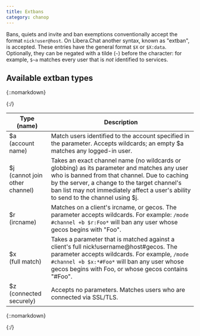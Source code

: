 ```yaml
---
title: Extbans
category: chanop
---
```


Bans, quiets and invite and ban exemptions conventionally accept the format
`nick!user@host`. On Libera.Chat another syntax, known as "extban", is
accepted. These entries have the general format `$X` or `$X:data`. Optionally,
they can be negated with a tilde (`~`) before the character: for example,
`$~a` matches every user that is *not* identified to services.


## Available extban types

{::nomarkdown}<div class="table">{:/}

| Type (name) | Description |
| ----------- | ----------- |
| $a<br>(account name) | Match users identified to the account specified in the parameter. Accepts wildcards; an empty $a matches any logged-in user. |
| $j<br>(cannot join other channel) | Takes an exact channel name (no wildcards or globbing) as its parameter and matches any user who is banned from that channel. Due to caching by the server, a change to the target channel's ban list may not immediately affect a user's ability to send to the channel using $j. |
| $r<br>(ircname) | Matches on a client's ircname, or gecos. The parameter accepts wildcards. For example: `/mode #channel +b $r:Foo*` will ban any user whose gecos begins with "Foo". |
| $x<br>(full match) | Takes a parameter that is matched against a client's full nick!username@host#gecos. The parameter accepts wildcards. For example, `/mode #channel +b $x:*#Foo*` will ban any user whose gecos begins with Foo, or whose gecos contains "#Foo". |
| $z<br>(connected securely) | Accepts no parameters. Matches users who are connected via SSL/TLS. |

{::nomarkdown}</div>{:/}

